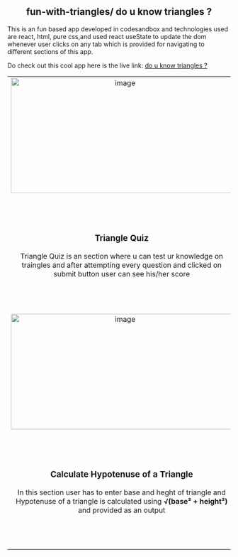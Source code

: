 # <h2 align="center">fun-with-triangles/ do u know triangles ?</h2>

This is an fun based app developed in codesandbox and technologies used are react, html, pure css,and used react useState to update the dom whenever user clicks on any tab which is provided for navigating to different sections of this app.
<p>Do check out this cool app here is the live link: <a href="https://csb-nzi1qn.netlify.app/">do u know triangles ?</a></p>
<table >
<tr>
<td align="center" ><img width="500"  height="260" alt="image" src="https://user-images.githubusercontent.com/74001727/187034386-cee14643-700d-47dd-af7f-3b43abdaf74f.png"></td>
<td align="center">
<h3 align="center">Is Triangle?</h3>
<p>Is triangle ia an app which takes 3 inputs from user as an angles  and based on the logic check whether sum of the angles is equated to 180 or not ouput is provided. </p>
</td>
</tr>
<tr>
<td align="center">
<h3 align="center">Triangle Quiz</h3>
<p>Triangle Quiz is an section where u can test ur knowledge on traingles and after attempting every question and clicked on submit button user can see his/her score </p>
</td>
<td align="center"><img width="500"  height="260" alt="image" src="https://user-images.githubusercontent.com/74001727/187034690-d400f923-35f0-46f7-b107-d04ec70328c6.png"></td>
</tr>
<tr>
<td align="center"><img width="500"  height="260" alt="image" src="https://user-images.githubusercontent.com/74001727/187034733-4fbe10f1-67da-4b15-b824-0859ab0879c0.png"></td>
<td align="center">
<h3 align="center">Calculate Area of Triangle</h3>
<p>In this section user has to provide the 3 sides of an triangle as an length, if the user enters invalid inputs we ill provide message to user <em>"enter valid values such that sum of any 2 sides greater than 3rd side"</em>  and output  area of triangle is calculate by using <strong><a href="https://en.wikipedia.org/wiki/Heron%27s_formula">Heron's Formula</a><strong></p>
</td>
</tr>
<tr>
<td align="center" width="500">
<h3 align="center">Calculate Hypotenuse of a Triangle</h3>
<p>In this section user has to enter base and heght of triangle and Hypotenuse of a triangle is calculated using <strong>√(base² + height²)</strong> and provided as an output</p>
</td>
<td align="center"><img  width="500"  height="260" alt="image" src="https://user-images.githubusercontent.com/74001727/187034778-10fda98d-c887-41e6-aba5-40ed0a5e525a.png"></td>
</tr>
</table>


